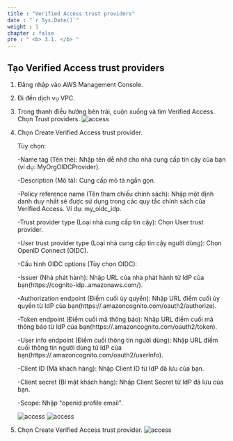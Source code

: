 ```yaml
---
title : "Verified Access trust providers"
date : "`r Sys.Date()`"
weight : 1
chapter : false
pre : " <b> 3.1. </b> "
---
```


## Tạo Verified Access trust providers

1. Đăng nhập vào AWS Management Console.

2. Đi đến dịch vụ VPC.

3. Trong thanh điều hướng bên trái, cuộn xuống và tìm Verified Access. Chọn Trust providers.
![access](/images/images/7/access1.png?featherlight=false&width=90pc)

4. Chọn Create Verified Access trust provider.

   Tùy chọn:

   -Name tag (Tên thẻ): Nhập tên dễ nhớ cho nhà cung cấp tin cậy của bạn (ví dụ: MyOrgOIDCProvider).

   -Description (Mô tả): Cung cấp mô tả ngắn gọn.

   -Policy reference name (Tên tham chiếu chính sách): Nhập một định danh duy nhất sẽ được sử dụng trong các quy tắc chính sách của Verified Access. Ví dụ: my_oidc_idp.

   -Trust provider type (Loại nhà cung cấp tin cậy): Chọn User trust provider.

   -User trust provider type (Loại nhà cung cấp tin cậy người dùng): Chọn OpenID Connect (OIDC).

   -Cấu hình OIDC options (Tùy chọn OIDC):

   -Issuer (Nhà phát hành): Nhập URL của nhà phát hành từ IdP của bạn(https://cognito-idp.<region>.amazonaws.com/<UserPoolID>).

   -Authorization endpoint (Điểm cuối ủy quyền): Nhập URL điểm cuối ủy quyền từ IdP của bạn(https://<CognitoDomain>.amazoncognito.com/oauth2/authorize).

   -Token endpoint (Điểm cuối mã thông báo): Nhập URL điểm cuối mã thông báo từ IdP của bạn(https://<CognitoDomain>.amazoncognito.com/oauth2/token).

   -User info endpoint (Điểm cuối thông tin người dùng): Nhập URL điểm cuối thông tin người dùng từ IdP của bạn(https://<CognitoDomain>.amazoncognito.com/oauth2/userInfo).

   -Client ID (Mã khách hàng): Nhập Client ID từ IdP đã lưu của bạn.

   -Client secret (Bí mật khách hàng): Nhập Client Secret từ IdP đã lưu  của bạn.

   -Scope: Nhập "openid profile email". 

    ![access](/images/images/7/access2.png?featherlight=false&width=90pc)
    ![access](/images/images/7/access3.png?featherlight=false&width=90pc)
   
5.   Chọn Create Verified Access trust provider.
    ![access](/images/images/7/access4.png?featherlight=false&width=90pc)

